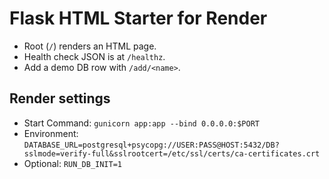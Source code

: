 # Flask HTML Starter for Render

- Root (`/`) renders an HTML page.
- Health check JSON is at `/healthz`.
- Add a demo DB row with `/add/<name>`.

## Render settings
- Start Command:
  `gunicorn app:app --bind 0.0.0.0:$PORT`
- Environment:
  `DATABASE_URL=postgresql+psycopg://USER:PASS@HOST:5432/DB?sslmode=verify-full&sslrootcert=/etc/ssl/certs/ca-certificates.crt`
- Optional:
  `RUN_DB_INIT=1`